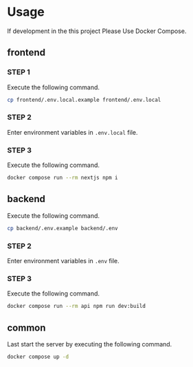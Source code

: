 # Usage

If development in the this project Please Use Docker Compose.

## frontend

### STEP 1

Execute the following command.

```bash
cp frontend/.env.local.example frontend/.env.local
```

### STEP 2

Enter environment variables in `.env.local` file.

### STEP 3

Execute the following command.

```bash
docker compose run --rm nextjs npm i
```

## backend

Execute the following command.

```bash
cp backend/.env.example backend/.env
```

### STEP 2

Enter environment variables in `.env` file.


### STEP 3

Execute the following command.

```bash
docker compose run --rm api npm run dev:build
```

## common

Last start the server by executing the following command.

```bash
docker compose up -d
```
